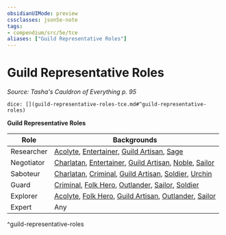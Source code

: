 ```yaml
---
obsidianUIMode: preview
cssclasses: json5e-note
tags:
- compendium/src/5e/tce
aliases: ["Guild Representative Roles"]
---
```

# Guild Representative Roles
*Source: Tasha's Cauldron of Everything p. 95* 

`dice: [](guild-representative-roles-tce.md#^guild-representative-roles)`

**Guild Representative Roles**

| Role | Backgrounds |
|------|-------------|
| Researcher | [Acolyte](2.%20GM%20Tools/5eTools%20Compendium%20&%20Rules/z_compendium/backgrounds/b_acolyte.md), [Entertainer](b_entertainer.md), [Guild Artisan](b_guild-artisan.md), [Sage](b_sage.md) |
| Negotiator | [Charlatan](b_charlatan.md), [Entertainer](b_entertainer.md), [Guild Artisan](b_guild-artisan.md), [Noble](2.%20GM%20Tools/5eTools%20Compendium%20&%20Rules/z_compendium/backgrounds/b_noble.md), [Sailor](b_sailor.md) |
| Saboteur | [Charlatan](b_charlatan.md), [Criminal](b_criminal.md), [Guild Artisan](b_guild-artisan.md), [Soldier](b_soldier.md), [Urchin](b_urchin.md) |
| Guard | [Criminal](b_criminal.md), [Folk Hero](b_folk-hero.md), [Outlander](b_outlander.md), [Sailor](b_sailor.md), [Soldier](b_soldier.md) |
| Explorer | [Acolyte](2.%20GM%20Tools/5eTools%20Compendium%20&%20Rules/z_compendium/backgrounds/b_acolyte.md), [Folk Hero](b_folk-hero.md), [Guild Artisan](b_guild-artisan.md), [Outlander](b_outlander.md), [Sailor](b_sailor.md) |
| Expert | Any |
^guild-representative-roles